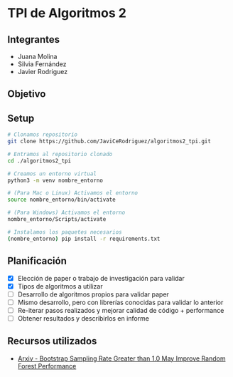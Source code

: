 # TPI de Algoritmos 2

## Integrantes

- Juana Molina
- Silvia Fernández
- Javier Rodriguez

## Objetivo

## Setup

```sh
# Clonamos repositorio
git clone https://github.com/JaviCeRodriguez/algoritmos2_tpi.git

# Entramos al repositorio clonado
cd ./algoritmos2_tpi

# Creamos un entorno virtual
python3 -m venv nombre_entorno

# (Para Mac o Linux) Activamos el entorno
source nombre_entorno/bin/activate

# (Para Windows) Activamos el entorno
nombre_entorno/Scripts/activate

# Instalamos los paquetes necesarios
(nombre_entorno) pip install -r requirements.txt
```

## Planificación

- [x] Elección de paper o trabajo de investigación para validar
- [x] Tipos de algoritmos a utilizar
- [ ] Desarrollo de algoritmos propios para validar paper
- [ ] Mismo desarrollo, pero con librerías conocidas para validar lo anterior
- [ ] Re-iterar pasos realizados y mejorar calidad de código + performance
- [ ] Obtener resultados y describirlos en informe

## Recursos utilizados

- [Arxiv - Bootstrap Sampling Rate Greater than 1.0 May Improve Random Forest Performance](https://arxiv.org/abs/2410.04297)
